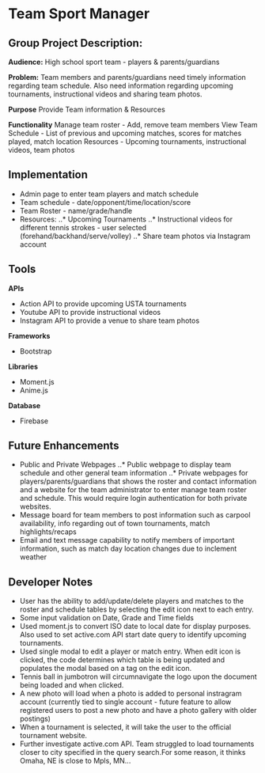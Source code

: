 # Team Sport Manager

## Group Project Description: ##

**Audience:**
High school sport team - players & parents/guardians

**Problem:**
Team members and parents/guardians need timely information regarding team schedule.  Also need information regarding upcoming tournaments, instructional videos and sharing team photos.

**Purpose**
Provide Team information & Resources

**Functionality**
Manage team roster - Add, remove team members
View Team Schedule - List of previous and upcoming matches, scores for matches played, match location
Resources - Upcoming tournaments, instructional videos, team photos

## Implementation ##

* Admin page to enter team players and match schedule
* Team schedule - date/opponent/time/location/score
* Team Roster - name/grade/handle
* Resources:
..* Upcoming Tournaments
..* Instructional videos for different tennis strokes - user selected (forehand/backhand/serve/volley)
..* Share team photos via Instagram account

## Tools ##

**APIs**
* Action API to provide upcoming USTA tournaments
* Youtube API to provide instructional videos
* Instagram API to provide a venue to share team photos

**Frameworks**
* Bootstrap

**Libraries**
* Moment.js
* Anime.js

**Database**
* Firebase

## Future Enhancements ##

* Public and Private Webpages
..* Public webpage to display team schedule and other general team information
..* Private webpages for players/parents/guardians that shows the roster and contact information and a website for the team administrator to enter manage team roster and schedule. This would require login authentication for both private websites.
* Message board for team members to post information such as carpool availability, info regarding out of town tournaments, match highlights/recaps
* Email and text message capability to notify members of important information, such as match day location changes due to inclement weather

## Developer Notes ##

* User has the ability to add/update/delete players and matches to the roster and schedule tables by selecting the edit icon next to each entry.
* Some input validation on Date, Grade and Time fields
* Used moment.js to convert ISO date to local date for display purposes. Also used to set active.com API start date query to identify upcoming tournaments.
* Used single modal to edit a player or match entry. When edit icon is clicked, the code determines which table is being updated and populates the modal based on a tag on the edit icon.
* Tennis ball in jumbotron will circumnavigate the logo upon the document being loaded and when clicked.
* A new photo will load when a photo is added to personal instragram account (currently tied to single account - future feature to allow registered users to post a new photo and have a photo gallery with older postings)
* When a tournament is selected, it will take the user to the official tournament website.
* Further investigate active.com API. Team struggled to load tournaments closer to city specified in the query search.For some reason, it thinks Omaha, NE is close to Mpls, MN...
